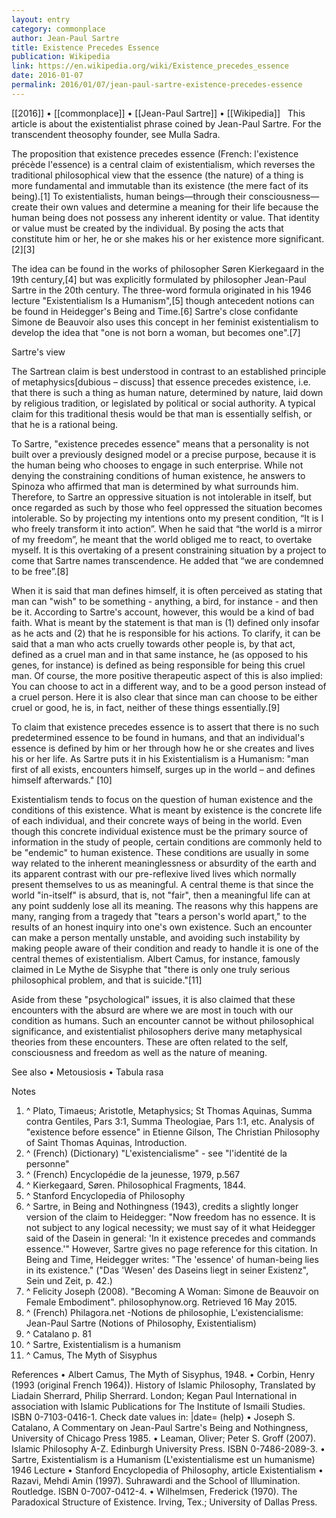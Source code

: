 ```yaml
---
layout: entry
category: commonplace
author: Jean-Paul Sartre
title: Existence Precedes Essence
publication: Wikipedia
link: https://en.wikipedia.org/wiki/Existence_precedes_essence
date: 2016-01-07
permalink: 2016/01/07/jean-paul-sartre-existence-precedes-essence
---
```


[[2016]] • [[commonplace]] • [[Jean-Paul Sartre]] • [[Wikipedia]]
 
This article is about the existentialist phrase coined by Jean-Paul Sartre. For the transcendent theosophy founder, see Mulla Sadra.

The proposition that existence precedes essence (French: l'existence précède l'essence) is a central claim of existentialism, which reverses the traditional philosophical view that the essence (the nature) of a thing is more fundamental and immutable than its existence (the mere fact of its being).[1] To existentialists, human beings—through their consciousness—create their own values and determine a meaning for their life because the human being does not possess any inherent identity or value. That identity or value must be created by the individual. By posing the acts that constitute him or her, he or she makes his or her existence more significant.[2][3]

The idea can be found in the works of philosopher Søren Kierkegaard in the 19th century,[4] but was explicitly formulated by philosopher Jean-Paul Sartre in the 20th century. The three-word formula originated in his 1946 lecture "Existentialism Is a Humanism",[5] though antecedent notions can be found in Heidegger's Being and Time.[6] Sartre's close confidante Simone de Beauvoir also uses this concept in her feminist existentialism to develop the idea that "one is not born a woman, but becomes one".[7]

Sartre's view

The Sartrean claim is best understood in contrast to an established principle of metaphysics[dubious – discuss] that essence precedes existence, i.e. that there is such a thing as human nature, determined by nature, laid down by religious tradition, or legislated by political or social authority. A typical claim for this traditional thesis would be that man is essentially selfish, or that he is a rational being.

To Sartre, "existence precedes essence" means that a personality is not built over a previously designed model or a precise purpose, because it is the human being who chooses to engage in such enterprise. While not denying the constraining conditions of human existence, he answers to Spinoza who affirmed that man is determined by what surrounds him. Therefore, to Sartre an oppressive situation is not intolerable in itself, but once regarded as such by those who feel oppressed the situation becomes intolerable. So by projecting my intentions onto my present condition, “It is I who freely transform it into action”. When he said that “the world is a mirror of my freedom”, he meant that the world obliged me to react, to overtake myself. It is this overtaking of a present constraining situation by a project to come that Sartre names transcendence. He added that “we are condemned to be free”.[8]

When it is said that man defines himself, it is often perceived as stating that man can "wish" to be something - anything, a bird, for instance - and then be it. According to Sartre's account, however, this would be a kind of bad faith. What is meant by the statement is that man is (1) defined only insofar as he acts and (2) that he is responsible for his actions. To clarify, it can be said that a man who acts cruelly towards other people is, by that act, defined as a cruel man and in that same instance, he (as opposed to his genes, for instance) is defined as being responsible for being this cruel man. Of course, the more positive therapeutic aspect of this is also implied: You can choose to act in a different way, and to be a good person instead of a cruel person. Here it is also clear that since man can choose to be either cruel or good, he is, in fact, neither of these things essentially.[9]

To claim that existence precedes essence is to assert that there is no such predetermined essence to be found in humans, and that an individual's essence is defined by him or her through how he or she creates and lives his or her life. As Sartre puts it in his Existentialism is a Humanism: "man first of all exists, encounters himself, surges up in the world – and defines himself afterwards." [10]

Existentialism tends to focus on the question of human existence and the conditions of this existence. What is meant by existence is the concrete life of each individual, and their concrete ways of being in the world. Even though this concrete individual existence must be the primary source of information in the study of people, certain conditions are commonly held to be "endemic" to human existence. These conditions are usually in some way related to the inherent meaninglessness or absurdity of the earth and its apparent contrast with our pre-reflexive lived lives which normally present themselves to us as meaningful. A central theme is that since the world "in-itself" is absurd, that is, not "fair", then a meaningful life can at any point suddenly lose all its meaning. The reasons why this happens are many, ranging from a tragedy that "tears a person's world apart," to the results of an honest inquiry into one's own existence. Such an encounter can make a person mentally unstable, and avoiding such instability by making people aware of their condition and ready to handle it is one of the central themes of existentialism. Albert Camus, for instance, famously claimed in Le Mythe de Sisyphe that "there is only one truly serious philosophical problem, and that is suicide."[11]

Aside from these "psychological" issues, it is also claimed that these encounters with the absurd are where we are most in touch with our condition as humans. Such an encounter cannot be without philosophical significance, and existentialist philosophers derive many metaphysical theories from these encounters. These are often related to the self, consciousness and freedom as well as the nature of meaning.

See also
• Metousiosis
• Tabula rasa

Notes
1. ^ Plato, Timaeus; Aristotle, Metaphysics; St Thomas Aquinas, Summa contra Gentiles, Pars 3:1, Summa Theologiae, Pars 1:1, etc. Analysis of "existence before essence" in Etienne Gilson, The Christian Philosophy of Saint Thomas Aquinas, Introduction.
2. ^ (French) (Dictionary) "L'existencialisme" - see "l'identité de la personne"
3. ^ (French) Encyclopédie de la jeunesse, 1979, p.567
4. ^ Kierkegaard, Søren. Philosophical Fragments, 1844.
5. ^ Stanford Encyclopedia of Philosophy
6. ^ Sartre, in Being and Nothingness (1943), credits a slightly longer version of the claim to Heidegger: "Now freedom has no essence. It is not subject to any logical necessity; we must say of it what Heidegger said of the Dasein in general: 'In it existence precedes and commands essence.'" However, Sartre gives no page reference for this citation. In Being and Time, Heidegger writes: "The 'essence' of human-being lies in its existence." ("Das 'Wesen' des Daseins liegt in seiner Existenz", Sein und Zeit, p. 42.)
7. ^ Felicity Joseph (2008). "Becoming A Woman: Simone de Beauvoir on Female Embodiment". philosophynow.org. Retrieved 16 May 2015.
8. ^ (French) Philagora.net -Notions de philosophie, L'existencialisme: Jean-Paul Sartre (Notions of Philosophy, Existentialism)
9. ^ Catalano p. 81
10. ^ Sartre, Existentialism is a humanism
11. ^ Camus, The Myth of Sisyphus

References
• Albert Camus, The Myth of Sisyphus, 1948.
• Corbin, Henry (1993 (original French 1964)). History of Islamic Philosophy, Translated by Liadain Sherrard, Philip Sherrard. London; Kegan Paul International in association with Islamic Publications for The Institute of Ismaili Studies. ISBN 0-7103-0416-1. Check date values in: |date= (help)
• Joseph S. Catalano, A Commentary on Jean-Paul Sartre's Being and Nothingness, University of Chicago Press 1985.
• Leaman, Oliver; Peter S. Groff (2007). Islamic Philosophy A-Z. Edinburgh University Press. ISBN 0-7486-2089-3.
• Sartre, Existentialism is a Humanism (L'existentialisme est un humanisme) 1946 Lecture
• Stanford Encyclopedia of Philosophy, article Existentialism
• Razavi, Mehdi Amin (1997). Suhrawardi and the School of Illumination. Routledge. ISBN 0-7007-0412-4.
• Wilhelmsen, Frederick (1970). The Paradoxical Structure of Existence. Irving, Tex.; University of Dallas Press.
